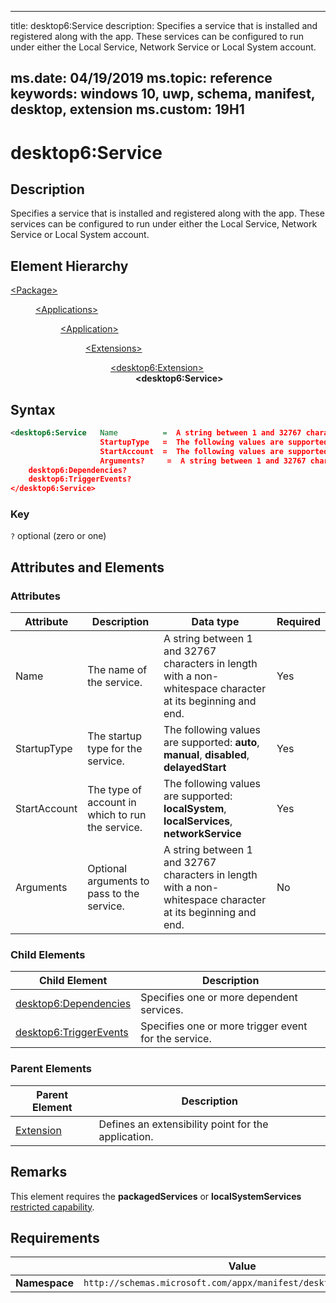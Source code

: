 ﻿---

title: desktop6:Service
description: Specifies a service that is installed and registered along with the app. These services can be configured to run under either the Local Service, Network Service or Local System account.

ms.date: 04/19/2019
ms.topic: reference
keywords: windows 10, uwp, schema, manifest, desktop, extension 
ms.custom: 19H1
---

# desktop6:Service

## Description
Specifies a service that is installed and registered along with the app. These services can be configured to run under either the Local Service, Network Service or Local System account.

## Element Hierarchy
<dl>
<dt><a href="element-package.md">&lt;Package&gt;</a></dt>
<dd>
<dl>
<dt><a href="element-applications.md">&lt;Applications&gt;</a></dt>
<dd>
<dl>
<dt><a href="element-application.md">&lt;Application&gt;</a></dt>
<dd>
<dl>
<dt><a href="element-1-extensions.md">&lt;Extensions&gt;</a></dt>
<dd>
<dl>
<dt><a href="element-desktop6-extension.md">&lt;desktop6:Extension&gt;</a></dt>
<dd><b>&lt;desktop6:Service&gt;</b></dd>
</dl>
</dd>
</dl>
</dd>
</dl>
</dd>
</dl>
</dd>
</dl>


## Syntax
```xml
<desktop6:Service   Name          =  A string between 1 and 32767 characters in length with a non-whitespace character at its beginning and end.
                    StartupType   =  The following values are supported: auto, manual, disabled, delayedStart
                    StartAccount  =  The following values are supported: localSystem, localServices, networkService.
                    Arguments?     =  A string between 1 and 32767 characters in length with a non-whitespace character at its beginning and end. >
    desktop6:Dependencies?
    desktop6:TriggerEvents?
</desktop6:Service>
```

### Key
`?` optional (zero or one)

## Attributes and Elements

### Attributes

| Attribute | Description | Data type | Required |
|-----------|-------------|-----------|----------|
| Name | The name of the service. | A string between 1 and 32767 characters in length with a non-whitespace character at its beginning and end. | Yes |
| StartupType  | The startup type for the service.  | The following values are supported: **auto**, **manual**, **disabled**, **delayedStart**  | Yes |
| StartAccount | The type of account in which to run the service. | The following values are supported: **localSystem**, **localServices**, **networkService** | Yes |
| Arguments | Optional arguments to pass to the service. | A string between 1 and 32767 characters in length with a non-whitespace character at its beginning and end. | No |

### Child Elements

| Child Element | Description |
|---------------|-------------|
| [desktop6:Dependencies](element-desktop6-dependencies.md) | Specifies one or more dependent services. |  
| [desktop6:TriggerEvents](element-desktop6-triggerevents.md) | Specifies one or more trigger event for the service. |  

### Parent Elements

| Parent Element | Description |
|---------------|-------------|
| [Extension](element-desktop6-extension.md) | Defines an extensibility point for the application. |  


## Remarks

This element requires the **packagedServices** or **localSystemServices** [restricted capability](/windows/uwp/packaging/app-capability-declarations#restricted-capabilities).


## Requirements

|               |       Value                                                      |
|---------------|-------------------------------------------------------------|
| **Namespace** | `http://schemas.microsoft.com/appx/manifest/desktop/windows10/6` |
